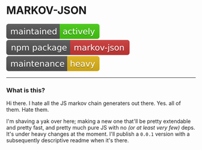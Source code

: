 # MARKOV-JSON

[![Maintenance status](https://raw.githubusercontent.com/one19/project-status/master/cache/markov-json/maintained.svg?sanitize=true)](https://github.com/one19/project-status) [![published on npm!](https://raw.githubusercontent.com/one19/project-status/master/cache/markov-json/npm.svg?sanitize=true)](https://www.npmjs.com/package/markov-json) [![Very unstable code](https://raw.githubusercontent.com/one19/project-status/master/cache/markov-json/maintenance.svg?sanitize=true)](https://github.com/one19/project-status)

---
### What is this?

Hi there. I hate all the JS markov chain generaters out there. Yes. all of them. Hate them.

I'm shaving a yak over here; making a new one that'll be pretty extendable and pretty fast, and pretty much pure JS with no *(or at least very few)* deps. It's under heavy changes at the moment. I'll publish a `0.0.1` version with a subsequently descriptive readme when it's there.
